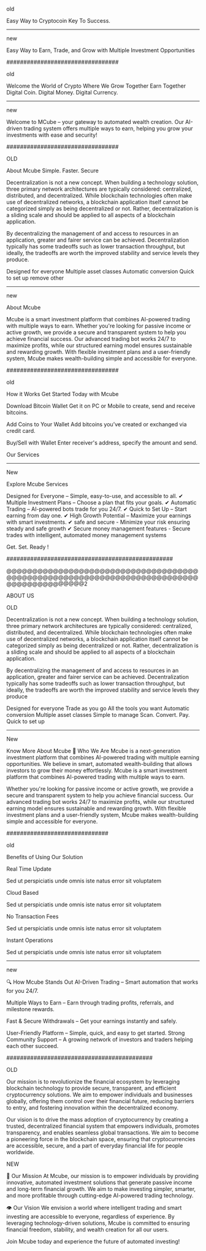 old

Easy Way to Cryptocoin Key To Success.
_________
new

Easy Way to Earn, Trade, and Grow with Multiple Investment Opportunities

#################################

old

Welcome the World of Crypto Where We Grow Together Earn Together
Digital Coin. Digital Money. Digital Currency.
_________
new 

Welcome to MCube – your gateway to automated wealth creation. Our AI-driven trading system offers multiple ways to earn, helping you grow your investments with ease and security!

#################################

OLD  

About Mcube
Simple. Faster. Secure

Decentralization is not a new concept. When building a technology solution, three primary network architectures are typically considered: centralized, distributed, and decentralized. While blockchain technologies often make use of decentralized networks, a blockchain application itself cannot be categorized simply as being decentralized or not. Rather, decentralization is a sliding scale and should be applied to all aspects of a blockchain application.

By decentralizing the management of and access to resources in an application, greater and fairer service can be achieved. Decentralization typically has some tradeoffs such as lower transaction throughput, but ideally, the tradeoffs are worth the improved stability and service levels they produce.

Designed for everyone
Multiple asset classes
Automatic conversion
Quick to set up
remove other
____________
new 

About Mcube

Mcube is a smart investment platform that combines AI-powered trading with multiple ways to earn. Whether you're looking for passive income or active growth, we provide a secure and transparent system to help you achieve financial success. Our advanced trading bot works 24/7 to maximize profits, while our structured earning model ensures sustainable and rewarding growth. With flexible investment plans and a user-friendly system, Mcube makes wealth-building simple and accessible for everyone.


#################################

old 

How it Works
Get Started Today with Mcube


Download Bitcoin Wallet
Get it on PC or Mobile to create, send and receive bitcoins.


Add Coins to Your Wallet
Add bitcoins you’ve created or exchanged via credit card.



Buy/Sell with Wallet
Enter receiver's address, specify the amount and send.


Our Services

___________
New 


Explore Mcube Services


 Designed for Everyone – Simple, easy-to-use, and accessible to all.
✔ Multiple Investment Plans – Choose a plan that fits your goals.
✔ Automatic Trading – AI-powered bots trade for you 24/7.
✔ Quick to Set Up – Start earning from day one.
✔ High Growth Potential – Maximize your earnings with smart investments.
✔ safe and secure - Minimize your risk ensuring steady and safe growth
✔ Secure money management features - Secure trades with intelligent, automated money management systems


Get. Set. Ready !




#################################################








@@@@@@@@@@@@@@@@@@@@@@@@@@@@@@@@@@@@@@@@@@@@@@@@@@@@@@@@@@@@@@@@@@@@@@@@@@@@@@@@@@@@@@@@@2

ABOUT US 

OLD

Decentralization is not a new concept. When building a technology solution, three primary network architectures are typically considered: centralized, distributed, and decentralized. While blockchain technologies often make use of decentralized networks, a blockchain application itself cannot be categorized simply as being decentralized or not. Rather, decentralization is a sliding scale and should be applied to all aspects of a blockchain application.

By decentralizing the management of and access to resources in an application, greater and fairer service can be achieved. Decentralization typically has some tradeoffs such as lower transaction throughput, but ideally, the tradeoffs are worth the improved stability and service levels they produce

Designed for everyone
Trade as you go
All the tools you want
Automatic conversion
Multiple asset classes
Simple to manage
Scan. Convert. Pay.
Quick to set up

____________


New


Know More About Mcube
📌 Who We Are
Mcube is a next-generation investment platform that combines AI-powered trading with multiple earning opportunities. We believe in smart, automated wealth-building that allows investors to grow their money effortlessly.
Mcube is a smart investment platform that combines AI-powered trading with multiple ways to earn.

Whether you're looking for passive income or active growth, we provide a secure and transparent system to help you achieve financial success.
Our advanced trading bot works 24/7 to maximize profits, while our structured earning model ensures sustainable and rewarding growth.
With flexible investment plans and a user-friendly system, Mcube makes wealth-building simple and accessible for everyone.


##############################


old

Benefits of Using Our Solution

Real Time Update

Sed ut perspiciatis unde omnis iste natus error sit voluptatem


Cloud Based

Sed ut perspiciatis unde omnis iste natus error sit voluptatem


No Transaction Fees

Sed ut perspiciatis unde omnis iste natus error sit voluptatem

Instant Operations

Sed ut perspiciatis unde omnis iste natus error sit voluptatem
________________________

new

🔍 How Mcube Stands Out
 AI-Driven Trading – Smart automation that works for you 24/7.

 Multiple Ways to Earn – Earn through trading profits, referrals, and milestone rewards.

Fast & Secure Withdrawals – Get your earnings instantly and safely.

 User-Friendly Platform – Simple, quick, and easy to get started.
 Strong Community Support – A growing network of investors and traders helping each other succeed.






###########################################


OLD

Our mission is to revolutionize the financial ecosystem by leveraging blockchain technology to provide secure, transparent, and efficient cryptocurrency solutions. We aim to empower individuals and businesses globally, offering them control over their financial future, reducing barriers to entry, and fostering innovation within the decentralized economy.

Our vision is to drive the mass adoption of cryptocurrency by creating a trusted, decentralized financial system that empowers individuals, promotes transparency, and enables seamless global transactions. We aim to become a pioneering force in the blockchain space, ensuring that cryptocurrencies are accessible, secure, and a part of everyday financial life for people worldwide.


NEW

🎯 Our Mission
At Mcube, our mission is to empower individuals by providing innovative, automated investment solutions that generate passive income and long-term financial growth. We aim to make investing simpler, smarter, and more profitable through cutting-edge AI-powered trading technology.

👁️ Our Vision
We envision a world where intelligent trading and smart investing are accessible to everyone, regardless of experience. By leveraging technology-driven solutions, Mcube is committed to ensuring financial freedom, stability, and wealth creation for all our users.




Join Mcube today and experience the future of automated investing!






